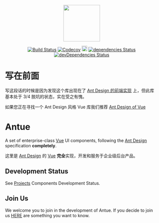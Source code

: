 <p align="center"><a href="https://zzuu666.github.io/antue" target="_blank"><img src="./icon.svg" height="120"></a></p>


<p align="center">
  <a href="https://travis-ci.org/zzuu666/antue"><img src="https://travis-ci.org/zzuu666/antue.svg?branch=master" alt="Build Status"></a>
  <a href="https://codecov.io/gh/zzuu666/antue"><img src="https://codecov.io/gh/zzuu666/antue/branch/master/graph/badge.svg" alt="Codecov" /></a>
  <a href="https://badge.fury.io/js/antue"><img src="https://badge.fury.io/js/antue.svg" alt="npm version" height="18"></a>
  <a href="https://david-dm.org/zzuu666/antue"><img src="https://david-dm.org/zzuu666/antue/status.svg" alt="dependencies Status"></a>
  <a href="https://david-dm.org/zzuu666/antue?type=dev"><img src="https://david-dm.org/zzuu666/antue/dev-status.svg" alt="devDependencies Status"></a>
</p>

# 写在前面
写这段话的时候是因为发现这个库出现在了 [Ant Design 的前端实现](https://ant.design/docs/spec/introduce-cn#%E5%89%8D%E7%AB%AF%E5%AE%9E%E7%8E%B0) 上，但此库基本处于 3/4 脱坑的状态，实在受之有愧。

如果您正在寻找一个 Ant Design 风格 Vue 库我们推荐 [Ant Design of Vue](https://vue.ant.design/docs/vue/introduce/)

# Antue

A set of enterprise-class [Vue](https://vuejs.org/) UI components, following the [Ant Design](https://ant.design/index-cn) specification **completely**.

这里是 [Ant Design](https://ant.design/index-cn) 的 [Vue](https://vuejs.org/) **完全**实现，开发和服务于企业级后台产品。

## Development Status

See [Projects](https://github.com/zzuu666/antue/projects) Components Development Status.

## Join Us

We welcome you to join in the development of Antue. If you decide to join us [HERE](https://zzuu666.github.io/antue/) are something you want to know.

